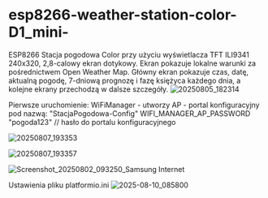 # esp8266-weather-station-color-D1_mini-

ESP8266 Stacja pogodowa Color przy użyciu wyświetlacza TFT ILI9341 240x320, 2,8-calowy ekran dotykowy.
Ekran pokazuje lokalne warunki za pośrednictwem Open Weather Map. 
Główny ekran pokazuje czas, datę, aktualną pogodę, 7-dniową prognozę i fazę księżyca każdego dnia, a kolejne ekrany przechodzą w dalsze szczegóły.
![20250805_182314](https://github.com/user-attachments/assets/02174032-9463-4f57-b7f6-b365e462c812)

Pierwsze uruchomienie:
WiFiManager - utworzy AP - portal konfiguracyjny pod nazwą:
"StacjaPogodowa-Config"
WIFI_MANAGER_AP_PASSWORD "pogoda123"  // hasło do portalu konfiguracyjnego

![20250807_193353](https://github.com/user-attachments/assets/fdef8cc3-935c-4490-bf3f-2002abac6645)

![20250807_193357](https://github.com/user-attachments/assets/775f873a-420d-4d14-8d42-0de367ac226e)


![Screenshot_20250802_093250_Samsung Internet](https://github.com/user-attachments/assets/fdb19e37-43cb-4ea2-9162-8a804a8a6b8b)


Ustawienia pliku platformio.ini
![2025-08-10_085800](https://github.com/user-attachments/assets/488f10ad-ecf3-48a3-b0c9-00e887f627fd)
